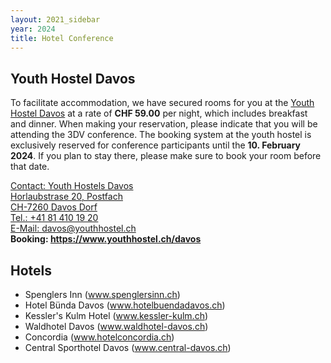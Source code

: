```yaml
---
layout: 2021_sidebar
year: 2024
title: Hotel Conference
---
```


<h2>Youth Hostel Davos</h2>

To facilitate accommodation, we have secured rooms for you at the <a href="https://www.youthhostel.ch/en/hostels/davos/">Youth Hostel Davos</a> at a rate of <b>CHF 59.00</b> per night, which includes breakfast and dinner. When making your reservation, please indicate that you will be attending the 3DV conference.
The booking system at the youth hostel is exclusively reserved for conference participants until the <b>10. February 2024</b>. If you plan to stay there, please make sure to book your room before that date. <a href="https://www.youthhostel.ch/en/hostels/davos/">

Contact: Youth Hostels Davos<br>
Horlaubstrase 20, Postfach<br>
CH-7260 Davos Dorf<br>
Tel.: +41 81 410 19 20<br>
E-Mail: <a href="mailto:davos@youthhostel.ch">davos@youthhostel.ch</a><br>
<b>Booking: <a href="https://www.youthhostel.ch/en/hostels/davos/">https://www.youthhostel.ch/davos</a></b><br>

<h2>Hotels</h2>
<ul>
<li>Spenglers Inn (<a target="_blank" href="https://www.spenglersinn.ch/">www.spenglersinn.ch</a>)</li>
<li>Hotel Bünda Davos (<a target="_blank" href="https://www.hotelbuendadavos.ch/">www.hotelbuendadavos.ch</a>)</li>
<li>Kessler's Kulm Hotel (<a target="_blank" href="https://www.kessler-kulm.ch/">www.kessler-kulm.ch</a>)</li>
<li>Waldhotel Davos (<a target="_blank" href="https://www.waldhotel-davos.ch/">www.waldhotel-davos.ch</a>)</li>
<li>Concordia (<a target="_blank" href="https://www.hotelconcordia.ch/de/">www.hotelconcordia.ch</a>)</li>
<li>Central Sporthotel Davos (<a target="_blank" href="https://www.central-davos.ch/">www.central-davos.ch</a>)</li>
